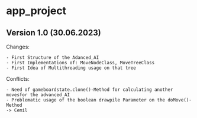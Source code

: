 # app_project

## Version 1.0 (30.06.2023)

Changes:

    - First Structure of the Adanced_AI
    - First Implementations of: MoveNodeClass, MoveTreeClass
    - First Idea of Multithreading usage on that tree

Conflicts:

    - Need of gameboardstate.clone()-Method for calculating another movesfor the advanced_AI
    - Problematic usage of the boolean drawpile Parameter on the doMove()-Method
    -> Cemil
